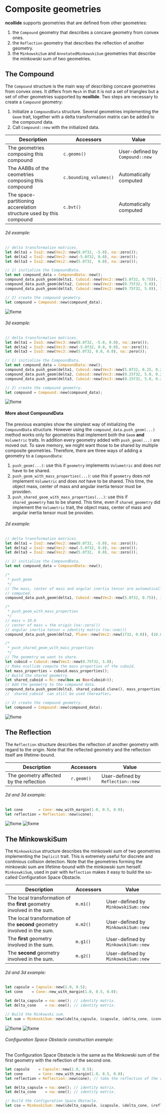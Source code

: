 # Composite geometries

**ncollide** supports geometries that are defined from other geometries:
1. the `Compound` geometry that describes a concave geometry from convex ones.
2. the `Reflection` geometry that describes the reflection of another geometry.
3. the `MinkowskiSum` and `AnnotatedMinkowskiSum` geometries that describe the
   minkowski sum of two geometries.

## The Compound
The `Compound` structure is the main way of describing concave geometries from
convex ones. It differs from `Mesh` in that it is not a set of triangles but a
set of other geometries supported by **ncollide**.  Two steps are necessary to
create a `Compound` geometry:
1. Initialize a `CompoundData` structure. Several geometries implementing the
   `Geom` trait, together with a delta transformation matrix can be added to
   the compound data.
2. Call `Compound::new` with the initialized data.

| Description | Accessors | Value |
| --          | --        | --     |
| The geometries composing this compound | `c.geoms()` | User-defined by `Compound::new` |
| The AABBs of the ceometries composing this compound | `c.bounding_volumes()` | Automatically computed |
| The space-partitioning accerelation structure used by this compound | `c.bvt()` | Automatically computed |

###### 2d example:
```rust
// delta transformation matrices.
let delta1 = Iso2::new(Vec2::new(0.0f32, -5.0), na::zero());
let delta2 = Iso2::new(Vec2::new(-5.0f32, 0.0), na::zero());
let delta3 = Iso2::new(Vec2::new(5.0f32,  0.0), na::zero());

// 1) initialize the CompoundData.
let mut compound_data = CompoundData::new();
compound_data.push_geom(delta1, Cuboid::new(Vec2::new(5.0f32, 0.75)), 1.0);
compound_data.push_geom(delta2, Cuboid::new(Vec2::new(0.75f32, 5.0)), 1.0);
compound_data.push_geom(delta3, Cuboid::new(Vec2::new(0.75f32, 5.0)), 1.0);

// 2) create the compound geometry.
let compound = Compound::new(compound_data);
```

![fixme](example2d)

###### 3d example:
```rust
// delta transformation matrices.
let delta1 = Iso3::new(Vec3::new(0.0f32, -5.0, 0.0), na::zero());
let delta2 = Iso3::new(Vec3::new(-5.0f32, 0.0, 0.0), na::zero());
let delta3 = Iso3::new(Vec3::new(5.0f32, 0.0, 0.0), na::zero());

// 1) initialize the CompoundData.
let mut compound_data = CompoundData::new();
compound_data.push_geom(delta1, Cuboid::new(Vec3::new(5.0f32, 0.25, 0.25)), 1.0);
compound_data.push_geom(delta2, Cuboid::new(Vec3::new(0.25f32, 5.0, 0.25)), 1.0);
compound_data.push_geom(delta3, Cuboid::new(Vec3::new(0.25f32, 5.0, 0.25)), 1.0);

// 2) create the compound geometry.
let compound = Compound::new(compound_data);
```

![fixme](example3d)

#### More about CompoundData
The previous examples show the simplest way of initializing the `CompoundData`
structure. However using the `compound_data.push_geom(...)` method works only
for geometries that implement both the `Geom` **and** `Volumetric` traits. In
    addition every geometry added with `push_geom(...)` are moved out. To save
    memory, we might want those to be shared by multiple composite geometries.
    Therefore, there are three ways of adding a geometry to a `CompoundData`:

1. `push_geom(...)`: use this if `geometry`
   implements `Volumetric` and does *not* have to be shared.
2. `push_geom_with_mass_properties(...)`: use this if `geometry` does *not*
   implement `Volumetric` and does *not* have to be shared. This time, the
   object mass, center of mass and angular inertia tensor must be providen.
3. `push_shared_geom_with_mass_properties(...)`: use this if `shared_geometry`
   has to be shared.  This time, even if `shared_geometry` did implement the
   `Volumetric` trait, the object mass, center of mass and angular inertia
   tensor must be providen.

###### 2d example:
```rust
// delta transformation matrices.
let delta1 = Iso2::new(Vec2::new(0.0f32, -5.0), na::zero());
let delta2 = Iso2::new(Vec2::new(-5.0f32, 0.0), na::zero());
let delta3 = Iso2::new(Vec2::new(5.0f32,  0.0), na::zero());

// 1) initialize the CompoundData.
let mut compound_data = CompoundData::new();

/*
 * push_geom
 */
// The mass, center of mass and angular inertia tensor are automatically
// computed.
compound_data.push_geom(delta1, Cuboid::new(Vec2::new(5.0f32, 0.75)), 1.0);

/*
 * push_geom_with_mass_properties
 */
// mass = 10.0
// center of mass = the origin (na::zero())
// angular inertia tensor = identity matrix (na::one())
compound_data.push_geom(delta2, Plane::new(Vec2::new(1f32, 0.0)), (10.0, na::zero(), na::one()));

/*
 * push_shared_geom_with_mass_properties
 */
// The geometry we want to share.
let cuboid = Cuboid::new(Vec2::new(0.75f32, 5.0);
// Make ncollide compute the mass properties of the cuboid.
let mass_properties = cuboid.mass_properties();
// Build the shared geometry.
let shared_cuboid = Rc::new(box as Box<Cuboid>));
// Add the geometry to the compound data.
compound_data.push_geom(delta3, shared_cuboid.clone(), mass_properties);
// `shared_cuboid` can still be used thereafter…

// 2) create the compound geometry.
let compound = Compound::new(compound_data);
```

![fixme](example2d)

## The Reflection
The `Reflection` structure describes the reflection of another geometry with
regard to the origin. Note that the reflected geometry and the reflection
itself are lifetime-bound.

| Description | Accessors | Value |
| --          | --        | --    |
| The geometry affected by the reflection | `r.geom()` | User-defined by `Reflection::new` |

###### 2d and 3d example:
```rust
let cone       = Cone::new_with_margin(1.0, 0.5, 0.0);
let reflection = Reflection::new(&cone);
```

![fixme](reflected_cone_2d) ![fixme](reflected_cone_3d)

## The MinkowskiSum
The `MinkowskiSum` structure describes the minkoswki sum of two geometries
implementing the `Implicit` trait. This is extremely useful for discrete and
continious collision detection.  Note that the geometries forming the minkowski
sum are lifetime-bound with the minkowski sum herself. `MinkoswkiSum`, used in
pair with `Reflection` makes it easy to build the so-called Configuration Space
Obstacle.

| Description | Accessors | Value |
| --          | --        | --    |
| The local transformation of the **first** geometry involved in the sum.  | `m.m1()` | User-defined by `MinkowskiSum::new` |
| The local transformation of the **second** geometry involved in the sum. | `m.m2()` | User-defined by `MinkowskiSum::new` |
| The **first** geometry involved in the sum.  | `m.g1()` | User-defined by `MinkowskiSum::new` |
| The **second** geometry involved in the sum.  | `m.g2()` | User-defined by `MinkowskiSum::new` |

###### 2d and 3d example:
```rust
let capsule = Capsule::new(1.0, 0.5);
let cone    = Cone::new_with_margin(1.0, 0.5, 0.0);

let delta_capsule = na::one(); // identity matrix.
let delta_cone    = na::one(); // identity matrix.

// Build the Minkowski sum.
let sum = MinkoskiSum::new(&delta_capsule, &capsule, &delta_cone, &cone);
```

![fixme](sum2d) ![fixme](sum3d)

###### Configuration Space Obstacle construction example:
The Configuration Space Obstacle is the same as the Minkowski sum of the first
geometry with the reflection of the second one.

```rust
let capsule    = Capsule::new(1.0, 0.5);
let cone       = Cone::new_with_margin(1.0, 0.5, 0.0);
let reflection = Reflection::new(cone); // take the reflection of the cone.

let delta_capsule = na::one(); // identity matrix.
let delta_cone    = na::one(); // identity matrix.

// Build the Configuration Space Obstacle.
let cso = MinkoskiSum::new(&delta_capsule, &capsule, &delta_cone, &reflection);
```
